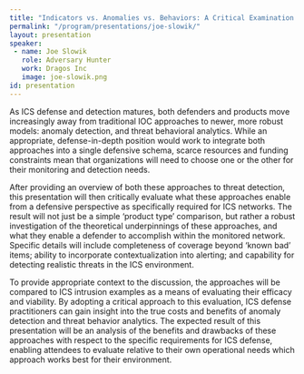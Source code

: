 ```yaml
---
title: "Indicators vs. Anomalies vs. Behaviors: A Critical Examination for ICS Defense"
permalink: "/program/presentations/joe-slowik/"
layout: presentation
speaker: 
 - name: Joe Slowik
   role: Adversary Hunter
   work: Dragos Inc
   image: joe-slowik.png
id: presentation
---
```


As ICS defense and detection matures, both defenders and products move increasingly away from traditional IOC approaches to newer, more robust models: anomaly detection, and threat behavioral analytics. While an appropriate, defense-in-depth position would work to integrate both approaches into a single defensive schema, scarce resources and funding constraints mean that organizations will need to choose one or the other for their monitoring and detection needs.

After providing an overview of both these approaches to threat detection, this presentation will then critically evaluate what these approaches enable from a defensive perspective as specifically required for ICS networks. The result will not just be a simple ‘product type’ comparison, but rather a robust investigation of the theoretical underpinnings of these approaches, and what they enable a defender to accomplish within the monitored network. Specific details will include completeness of coverage beyond ‘known bad’ items; ability to incorporate contextualization into alerting; and capability for detecting realistic threats in the ICS environment.

To provide appropriate context to the discussion, the approaches will be compared to ICS intrusion examples as a means of evaluating their efficacy and viability. By adopting a critical approach to this evaluation, ICS defense practitioners can gain insight into the true costs and benefits of anomaly detection and threat behavior analytics. The expected result of this presentation will be an analysis of the benefits and drawbacks of these approaches with respect to the specific requirements for ICS defense, enabling attendees to evaluate relative to their own operational needs which approach works best for their environment.